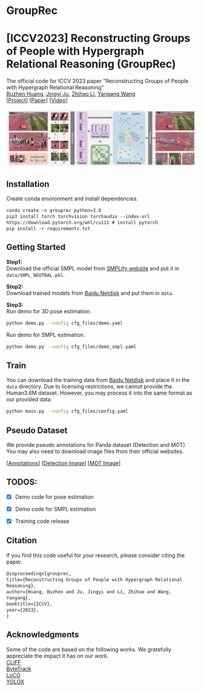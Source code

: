 # GroupRec
# \[ICCV2023\] Reconstructing Groups of People with Hypergraph Relational Reasoning (GroupRec)

The official code for ICCV 2023 paper "Reconstructing Groups of People with Hypergraph Relational Reasoning"<br>
[Buzhen Huang](http://www.buzhenhuang.com/), [Jingyi Ju](https://me-ditto.github.io/), [Zhihao Li](https://scholar.google.com/citations?user=4cuefJ0AAAAJ&hl=zh-CN&oi=ao), [Yangang Wang](https://www.yangangwang.com/)<br>
\[[Project](https://www.yangangwang.com/papers/iccv2023-grouprec/HUANG-GROUPREC-2023-07.html)\] \[[Paper](https://arxiv.org/abs/2308.15844)\] \[[Video](https://www.bilibili.com/video/BV1Up4y1j7PY/?spm_id_from=888.80997.embed_other.whitelist&t=3.205652&bvid=BV1Up4y1j7PY&vd_source=8737daf9cd6bef1969ee7438f3bd08c7)\]

![figure](/assets/pipeline.jpg)

## Installation 
Create conda environment and install dependencies.
```
conda create -n grouprec python=3.8
pip3 install torch torchvision torchaudio --index-url https://download.pytorch.org/whl/cu111 # install pytorch
pip install -r requirements.txt
```
## Getting Started
**Step1:**<br>
Download the official SMPL model from [SMPLify website](http://smplify.is.tuebingen.mpg.de/) and put it in ```data/SMPL_NEUTRAL.pkl```.<br>


**Step2:**<br>
Download trained models from [Baidu Netdisk](https://pan.baidu.com/s/14BD-i_wUBV_wEh3l1yo0IQ?pwd=tucv) and put them in ```data```.<br>

**Step3:**<br>
Run demo for 3D pose estimation.
```bash
python demo.py --config cfg_files/demo.yaml
```

Run demo for SMPL estimation.
```bash
python demo.py --config cfg_files/demo_smpl.yaml
```

## Train
You can download the training data from [Baidu Netdisk](https://pan.baidu.com/s/1stGS_zFsAFgnr0QmKw6wGA?pwd=uthy) and place it in the ```data``` directory. Due to licensing restrictions, we cannot provide the Human3.6M dataset. However, you may process it into the same format as our provided data.
```bash
python main.py --config cfg_files/config.yaml
```




## Pseudo Dataset
We provide pseudo annotations for Panda dataset (Detection and MOT). You may also need to download image files from their official websites.

\[[Annotations](https://pan.baidu.com/s/1b8_aXe2RCJQbNLA1zQ_r8w?pwd=vy3j)\]
\[[Detection Image](https://www.gigavision.cn/track/track?nav=Detection&type=nav&t=1696068967354)\]
\[[MOT Image](https://www.gigavision.cn/track/track?nav=Tracking&type=nav&t=1696069113370)\]

## TODOS:

- [x] Demo code for pose estimation
- [x] Demo code for SMPL estimation
- [x] Training code release


## Citation
If you find this code useful for your research, please consider citing the paper.
```
@inproceedings{grouprec,
title={Reconstructing Groups of People with Hypergraph Relational Reasoning},
author={Huang, Buzhen and Ju, Jingyi and Li, Zhihao and Wang, Yangang},
booktitle={ICCV},
year={2023},
}
```

## Acknowledgments
Some of the code are based on the following works. We gratefully appreciate the impact it has on our work.<br>
[CLIFF](https://github.com/huawei-noah/noah-research/tree/master/CLIFF)<br>
[ByteTrack](https://github.com/ifzhang/ByteTrack)<br>
[LoCO](https://github.com/fabbrimatteo/LoCO)<br>
[YOLOX](https://github.com/Megvii-BaseDetection/YOLOX)<br>
